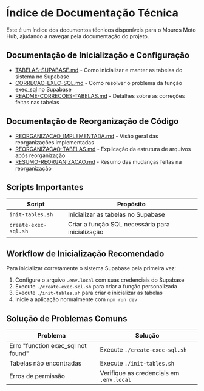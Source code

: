 # Índice de Documentação Técnica

Este é um índice dos documentos técnicos disponíveis para o Mouros Moto Hub, ajudando a navegar pela documentação do projeto.

## Documentação de Inicialização e Configuração

* [TABELAS-SUPABASE.md](TABELAS-SUPABASE.md) - Como inicializar e manter as tabelas do sistema no Supabase
* [CORRECAO-EXEC-SQL.md](CORRECAO-EXEC-SQL.md) - Como resolver o problema da função exec_sql no Supabase
* [README-CORRECOES-TABELAS.md](README-CORRECOES-TABELAS.md) - Detalhes sobre as correções feitas nas tabelas

## Documentação de Reorganização de Código

* [REORGANIZACAO_IMPLEMENTADA.md](REORGANIZACAO_IMPLEMENTADA.md) - Visão geral das reorganizações implementadas
* [REORGANIZACAO-TABELAS.md](REORGANIZACAO-TABELAS.md) - Explicação da estrutura de arquivos após reorganização
* [RESUMO-REORGANIZACAO.md](RESUMO-REORGANIZACAO.md) - Resumo das mudanças feitas na reorganização

## Scripts Importantes

| Script | Propósito |
|--------|-----------|
| `init-tables.sh` | Inicializar as tabelas no Supabase |
| `create-exec-sql.sh` | Criar a função SQL necessária para inicialização |

## Workflow de Inicialização Recomendado

Para inicializar corretamente o sistema Supabase pela primeira vez:

1. Configure o arquivo `.env.local` com suas credenciais do Supabase
2. Execute `./create-exec-sql.sh` para criar a função personalizada
3. Execute `./init-tables.sh` para criar e inicializar as tabelas
4. Inicie a aplicação normalmente com `npm run dev`

## Solução de Problemas Comuns

| Problema | Solução |
|----------|---------|
| Erro "function exec_sql not found" | Execute `./create-exec-sql.sh` |
| Tabelas não encontradas | Execute `./init-tables.sh` |
| Erros de permissão | Verifique as credenciais em `.env.local` |
